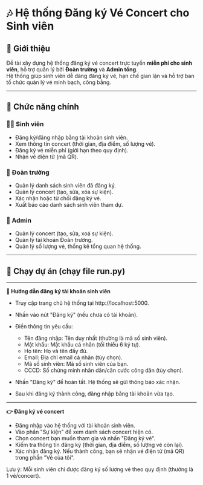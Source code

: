 # 🎶 Hệ thống Đăng ký Vé Concert cho Sinh viên 

## 📌 Giới thiệu
Đề tài xây dựng hệ thống đăng ký vé concert trực tuyến **miễn phí cho sinh viên**, hỗ trợ quản lý bởi **Đoàn trường** và **Admin tổng**.  
Hệ thống giúp sinh viên dễ dàng đăng ký vé, hạn chế gian lận và hỗ trợ ban tổ chức quản lý vé minh bạch, công bằng.

---

## 🎯 Chức năng chính
### 👩‍🎓 Sinh viên
- Đăng ký/đăng nhập bằng tài khoản sinh viên.
- Xem thông tin concert (thời gian, địa điểm, số lượng vé).
- Đăng ký vé miễn phí (giới hạn theo quy định).
- Nhận vé điện tử (mã QR).

### 🏫 Đoàn trường
- Quản lý danh sách sinh viên đã đăng ký.
- Quản lý concert (tạo, sửa, xóa sự kiện).
- Xác nhận hoặc từ chối đăng ký vé.
- Xuất báo cáo danh sách sinh viên tham dự.

### 🔑 Admin
- Quản lý concert (tạo, sửa, xoá sự kiện).
- Quản lý tài khoản Đoàn trường.
- Quản lý số lượng vé, thống kê tổng quan hệ thống.

---

## 🚀 Chạy dự án (chạy file run.py)

---

**📝 Hướng dẫn đăng ký tài khoản sinh viên**

- Truy cập trang chủ hệ thống tại http://localhost:5000.
- Nhấn vào nút "Đăng ký" (nếu chưa có tài khoản).
- Điền thông tin yêu cầu:
  + Tên đăng nhập: Tên duy nhất (thường là mã số sinh viên).
  + Mật khẩu: Mật khẩu cá nhân (tối thiểu 6 ký tự).
  + Họ tên: Họ và tên đầy đủ.
  + Email: Địa chỉ email cá nhân (tùy chọn).
  + Mã số sinh viên: Mã số sinh viên của bạn.
  + CCCD: Số chứng minh nhân dân/căn cước công dân (tùy chọn).


- Nhấn "Đăng ký" để hoàn tất. Hệ thống sẽ gửi thông báo xác nhận.
- Sau khi đăng ký thành công, đăng nhập bằng tài khoản vừa tạo.

---

 **👉 Đăng ký vé concert**

- Đăng nhập vào hệ thống với tài khoản sinh viên.
- Vào phần "Sự kiện" để xem danh sách concert hiện có.
- Chọn concert bạn muốn tham gia và nhấn "Đăng ký vé".
- Kiểm tra thông tin đăng ký (thời gian, địa điểm, số lượng vé còn lại).
- Xác nhận đăng ký. Nếu thành công, bạn sẽ nhận vé điện tử (mã QR) trong phần "Vé của tôi".

Lưu ý: Mỗi sinh viên chỉ được đăng ký số lượng vé theo quy định (thường là 1 vé/concert).

